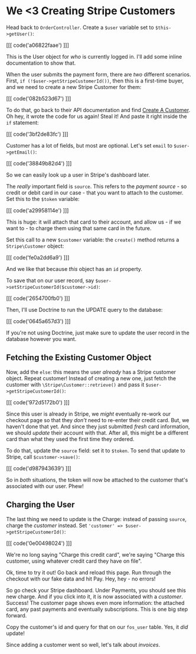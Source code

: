 # We <3 Creating Stripe Customers

Head back to `OrderController`. Create a `$user` variable set to `$this->getUser()`:

[[[ code('a06822faae') ]]]

This is the User object for *who* is currently logged in. I'll add some inline documentation
to show that.

When the user submits the payment form, there are *two* different scenarios. First,
`if (!$user->getStripeCustomerId())`, then this is a first-time buyer, and we need
to create a new Stripe Customer for them:

[[[ code('082b523d67') ]]]

To do that, go back to their API documentation and find [Create A Customer][create_customer].
Oh hey, it wrote the code for us again! Steal it! And paste it right inside the
`if` statement:

[[[ code('3bf2de83fc') ]]]

Customer has a lot of fields, but most are optional. Let's set `email` to
`$user->getEmail()`:

[[[ code('38849b82d4') ]]]

So we can easily look up a user in Stripe's dashboard later.

The *really* important field is `source`. This refers to the *payment source* -
so credit or debit card in our case - that you want to attach to the customer. Set
this to the `$token` variable:

[[[ code('a29958114e') ]]]

This is huge: it will attach that card to their account, and allow us - if we
want to - to charge them using that same card in the future.

Set this call to a new `$customer` variable: the  `create()` method returns a
`Stripe\Customer` object:

[[[ code('fe0a2dd6a9') ]]]

And we like that because *this* object has an `id` property.

To save that on our user record, say `$user->setStripeCustomerId($customer->id)`:

[[[ code('2654700fb0') ]]]

Then, I'll use Doctrine to run the UPDATE query to the database:

[[[ code('0645a657d3') ]]]

If you're not using Doctrine, just make sure to update the user record in the database
however you want.

## Fetching the Existing Customer Object

Now, add the `else`: this means the user *already* has a Stripe customer object.
Repeat customer! Instead of creating a new one, just fetch the customer with
`\Stripe\Customer::retrieve()` and pass it `$user->getStripeCustomerId()`:

[[[ code('972d5172b0') ]]]

Since this user is already in Stripe, we *might* eventually re-work our checkout
page so that they *don't* need to re-enter their credit card. But, we haven't done
that yet. And since they just submitted *fresh* card information, we should *update*
their account with that. After all, this might be a different card than what they used
the first time they ordered.

To do that, update the `source` field: set it to `$token`. To send that update to
Stripe, call `$customer->save()`:

[[[ code('d987943639') ]]]

So in *both* situations, the token will now be attached to the customer that's associated
with our user. Phew!

## Charging the User

The last thing we need to update is the Charge: instead of passing `source`, charge
the *customer* instead. Set `'customer' => $user->getStripeCustomerId()`:

[[[ code('0e00498024') ]]]

We're no long saying "Charge this credit card", we're saying "Charge this customer,
using whatever credit card they have on file".

Ok, time to try it out! Go back and reload this page. Run through the checkout with
our fake data and hit Pay. Hey, hey - no errors!

So go check your Stripe dashboard. Under Payments, you should see this new charge.
And if you click into it, it is now associated with a *customer*. Success! The customer
page shows even more information: the attached card, any past payments and eventually
subscriptions. This is one big step forward.

Copy the customer's id and query for that on our `fos_user` table. Yes, it *did*
update!

Since adding a customer went so well, let's talk about *invoices*.


[create_customer]: https://stripe.com/docs/api#create_customer
